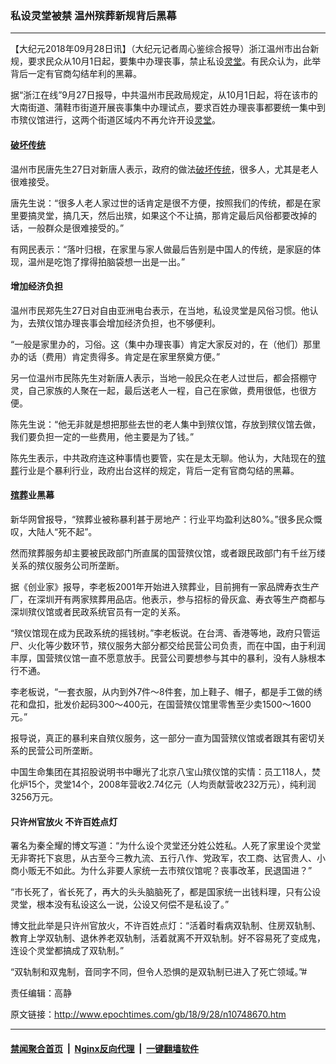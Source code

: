 ### 私设灵堂被禁 温州殡葬新规背后黑幕
------------------------

<p>【大纪元2018年09月28日讯】（大纪元记者周心鉴综合报导）浙江温州市出台新规，要求民众从10月1日起，要集中办理丧事，禁止私设<a href="http://www.epochtimes.com/gb/tag/%E7%81%B5%E5%A0%82.html">灵堂</a>。有民众认为，此举背后一定有官商勾结牟利的黑幕。</p>
<p>据“浙江在线”9月27日报导，中共温州市民政局规定，从10月1日起，将在该市的大南街道、蒲鞋市街道开展丧事集中办理试点，要求百姓办理丧事都要统一集中到市殡仪馆进行，这两个街道区域内不再允许开设<a href="http://www.epochtimes.com/gb/tag/%E7%81%B5%E5%A0%82.html">灵堂</a>。</p>
<h4><a href="http://www.epochtimes.com/gb/tag/%E7%A0%B4%E5%9D%8F%E4%BC%A0%E7%BB%9F.html">破坏传统</a></h4>
<p>温州市民唐先生27日对新唐人表示，政府的做法<a href="http://www.epochtimes.com/gb/tag/%E7%A0%B4%E5%9D%8F%E4%BC%A0%E7%BB%9F.html">破坏传统</a>，很多人，尤其是老人很难接受。</p>
<p>唐先生说：“很多人老人家过世的话肯定是很不方便，按照我们的传统，都是在家里要搞灵堂，搞几天，然后出殡，如果这个不让搞，那肯定最后风俗都要改掉的话，一般群众是很难接受的。”</p>
<p>有网民表示：“落叶归根，在家里与家人做最后告别是中国人的传统，是家庭的体现，温州是吃饱了撑得拍脑袋想一出是一出。”</p>
<h4>增加经济负担</h4>
<p>温州市民郑先生27日对自由亚洲电台表示，在当地，私设灵堂是风俗习惯。他认为，去殡仪馆办理丧事会增加经济负担，也不够便利。</p>
<p>“一般是家里办的，习俗。这（集中办理丧事）肯定大家反对的，在（他们）那里办的话（费用）肯定贵得多。肯定是在家里祭奠方便。”</p>
<p>另一位温州市民陈先生对新唐人表示，当地一般民众在老人过世后，都会搭棚守灵，自己家族的人聚在一起，最后送老人一程，自己在家做，费用很低，也很方便。</p>
<p>陈先生说：“他无非就是想把那些去世的老人集中到殡仪馆，存放到殡仪馆去做，我们要负担一定的一些费用，他主要是为了钱。”</p>
<p>陈先生表示，中共政府连这种事情也要管，实在是太无聊。他认为，大陆现在的<a href="http://www.epochtimes.com/gb/tag/%E6%AE%A1%E8%91%AC.html">殡葬</a>行业是个暴利行业，政府出台这样的规定，背后一定有官商勾结的黑幕。</p>
<h4><a href="http://www.epochtimes.com/gb/tag/%E6%AE%A1%E8%91%AC.html">殡葬</a>业黑幕</h4>
<p>新华网曾报导，“殡葬业被称暴利甚于房地产：行业平均盈利达80%。”很多民众慨叹，大陆人“死不起”。</p>
<p>然而殡葬服务却主要被民政部门所直属的国营殡仪馆，或者跟民政部门有千丝万缕关系的殡仪服务公司所垄断。</p>
<p>据《创业家》报导，李老板2001年开始进入殡葬业，目前拥有一家品牌寿衣生产厂，在深圳开有两家殡葬用品店。他表示，参与招标的骨灰盒、寿衣等生产商都与深圳殡仪馆或者民政系统官员有一定的关系。</p>
<p>“殡仪馆现在成为民政系统的摇钱树。”李老板说。在台湾、香港等地，政府只管运尸、火化等少数环节，殡仪服务大部分都交给民营公司负责，而在中国，由于利润丰厚，国营殡仪馆一直不愿意放手。民营公司要想参与其中的暴利，没有人脉根本行不通。</p>
<p>李老板说，“一套衣服，从内到外7件～8件套，加上鞋子、帽子，都是手工做的绣花和盘扣，批发价起码300～400元，在国营殡仪馆里零售至少卖1500～1600元。”</p>
<p>报导说，真正的暴利来自殡仪服务，这一部分一直为国营殡仪馆或者跟其有密切关系的民营公司所垄断。</p>
<p>中国生命集团在其招股说明书中曝光了北京八宝山殡仪馆的实情：员工118人，焚化炉15个，灵堂14个，2008年营收2.74亿元（人均贡献营收232万元），纯利润3256万元。</p>
<h4>只许州官放火 不许百姓点灯</h4>
<p>署名为秦全耀的博文写道：“为什么设个灵堂还分姓公姓私。人死了家里设个灵堂无非寄托下哀思，从古至今三教九流、五行八作、党政军，农工商、达官贵人、小商小贩无不如此。为什么非要人家统一去市殡仪馆呢？丧事改革，民退国进？”</p>
<p>“市长死了，省长死了，再大的头头脑脑死了，都是国家统一出钱料理，只有公设灵堂，根本没有私设这么一说，公设又何偿不是私设了。”</p>
<p>博文批此举是只许州官放火，不许百姓点灯：“活着时看病双轨制、住房双轨制、教育上学双轨制、退休养老双轨制，活着就离不开双轨制。好不容易死了变成鬼，连设个灵堂都搞成了双轨制。”</p>
<p>“双轨制和双鬼制，音同字不同，但令人恐惧的是双轨制已进入了死亡领域。”#</p>
<p>责任编辑：高静</p>

原文链接：http://www.epochtimes.com/gb/18/9/28/n10748670.htm


------------------------
#### [禁闻聚合首页](https://github.com/gfw-breaker/banned-news/blob/master/README.md) &nbsp;|&nbsp; [Nginx反向代理](https://github.com/gfw-breaker/open-proxy/blob/master/README.md) &nbsp;|&nbsp; [一键翻墙软件](https://github.com/gfw-breaker/nogfw/blob/master/README.md)